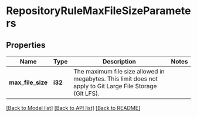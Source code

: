 # RepositoryRuleMaxFileSizeParameters

## Properties

Name | Type | Description | Notes
------------ | ------------- | ------------- | -------------
**max_file_size** | **i32** | The maximum file size allowed in megabytes. This limit does not apply to Git Large File Storage (Git LFS). | 

[[Back to Model list]](../README.md#documentation-for-models) [[Back to API list]](../README.md#documentation-for-api-endpoints) [[Back to README]](../README.md)


